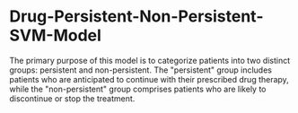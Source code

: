 # Drug-Persistent-Non-Persistent-SVM-Model
The primary purpose of this model is to categorize patients into two distinct groups: persistent and non-persistent. The "persistent" group includes patients who are anticipated to continue with their prescribed drug therapy, while the "non-persistent" group comprises patients who are likely to discontinue or stop the treatment.
